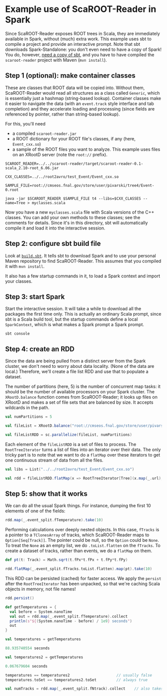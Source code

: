 # Example use of ScaROOT-Reader in Spark

Since ScaROOT-Reader exposes ROOT trees in Scala, they are immediately available in Spark, without (much) extra work. This example uses sbt to compile a project and provide an interactive prompt. Note that sbt downloads Spark-Standalone: you don't even need to have a copy of Spark! You do, however, [need a copy of sbt](http://www.scala-sbt.org/download.html), and you have to have compiled the `scaroot-reader` project with Maven (`mvn install`).

## Step 1 (optional): make container classes

These are classes that ROOT data will be copied into. Without them, ScaROOT-Reader would read all structures as a class called `Generic`, which is essentially just a hashmap (string-based lookup). Container classes make it easier to navigate the data (with an `event.track` style interface and tab completion) and they accelerate loading and processing (since fields are referenced by pointer, rather than string-based lookup).

For this, you'll need

   * a compiled `scaroot-reader.jar`
   * a ROOT dictionary for your ROOT file's classes, if any (here, `Event_cxx.so`)
   * a sample of the ROOT files you want to analyze. This example uses files on an XRootD server (note the `root://` prefix).

```
SCAROOT_READER=../../scaroot-reader/target/scaroot-reader-0.1-scala_2.10-root_6.06.jar

CXX_CLASSES=../../root2avro/test_Event/Event_cxx.so 

SAMPLE_FILE=root://cmseos.fnal.gov/store/user/pivarski/tree4/Event-0.root

java -jar $SCAROOT_READER $SAMPLE_FILE t4 --libs=$CXX_CLASSES --name=Tree > myclasses.scala
```

Now you have a new `myclasses.scala` file with Scala versions of the C++ classes. You can add your own methods to these classes; see the comments for details. Since it's in this directory, sbt will automatically compile it and load it into the interactive session.

## Step 2: configure sbt build file

Look at [`build.sbt`](https://github.com/diana-hep/rootconverter/blob/master/spark-examples/commandline/build.sbt). It tells sbt to download Spark and to use your personal Maven repository to find ScaROOT-Reader. This assumes that you compiled it with `mvn install`.

It also has a few startup commands in it, to load a Spark context and import your classes.

## Step 3: start Spark

Start the interactive session. It will take a while to download all the packages the first time only. This is actually an ordinary Scala prompt, since sbt is a Scala build tool, but the startup commands define a local `SparkContext`, which is what makes a Spark prompt a Spark prompt.

```
sbt console
```

## Step 4: create an RDD

Since the data are being pulled from a distinct server from the Spark cluster, we don't need to worry about data locality. (None of the data are local.) Therefore, we'll create a file list RDD and use that to populate a dataset.

The number of partitions (here, 5) is the number of concurrent map tasks: it should be the number of available processors on your Spark cluster. The `XRootD.balance` function comes from ScaROOT-Reader; it looks up files on XRootD and makes a set of file sets that are balanced by size. It accepts wildcards in the path.

```scala
val numPartitions = 5

val fileList = XRootD.balance("root://cmseos.fnal.gov/store/user/pivarski/tree4/*.root", numPartitions)

val fileListRDD = sc.parallelize(fileList, numPartitions)
```

Each element of the `fileListRDD` is a set of files to process. The `RootTreeIterator` turns a list of files into an iterator over their data. The only tricky part is to note that we want to do a `flatMap` over these iterators to get one continuous stream of data from all the files.

```scala
val libs = List("../../root2avro/test_Event/Event_cxx.so")

val rdd = fileListRDD.flatMap(x => RootTreeIterator[Tree](x.map(_.url), treeLocation, libs, myclasses))
```

## Step 5: show that it works

We can do all the usual Spark things. For instance, dumping the first 10 elements of one of the fields:

```scala
rdd.map(_.event_split.fTemperature).take(10)
```

Performing calculations over deeply nested objects. In this case, `fTracks` is a pointer to a `TClonesArray` of tracks, which ScaROOT-Reader maps to `Option[Seq[Track]]`. The pointer could be null, so the `Option` could be `None`. To treat the `None` as an empty list, we do `.toList.flatten` on the `fTracks`. To create a dataset of tracks, rather than events, we do a `flatMap` on them.

```scala
def pt(t: Track) = Math.sqrt(t.fPx*t.fPx + t.fPy*t.fPy)

rdd.flatMap(_.event_split.fTracks.toList.flatten).map(pt).take(10)
```

This RDD can be persisted (cached) for faster access. We apply the `persist` after the `RootTreeIterator` has been unpacked, so that we're caching Scala objects in memory, not file names!

```scala
rdd.persist()

def getTemperatures = {
  val before = System.nanoTime
  val out = rdd.map(_.event_split.fTemperature).collect
  println(s"${(System.nanoTime - before) / 1e9} seconds")
  out
}

val temperatures = getTemperatures

88.935740554 seconds

val temperatures2 = getTemperatures

0.067679604 seconds

temperatures == temperatures2                     // usually false
temperatures.toSet == temperatures2.toSet         // always true

val numTracks = rdd.map(_.event_split.fNtrack).collect    // also takes ~0.03 seconds
```
